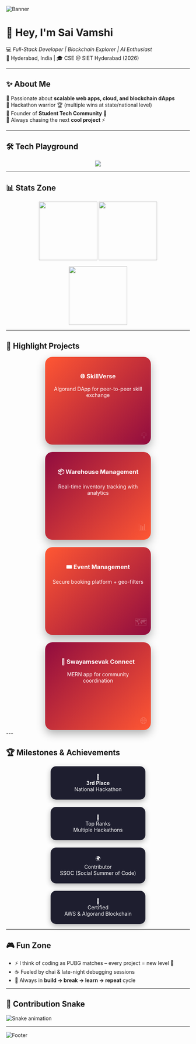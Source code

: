 <!-- Profile Banner -->
![Banner](https://capsule-render.vercel.app/api?type=waving&color=0:FF5733,100:900C3F&height=200&section=header&text=Palamuri%20Sai%20Vamshi%20🚀&fontSize=35&fontColor=ffffff&animation=fadeIn&fontAlignY=35)

# 👋 Hey, I'm Sai Vamshi  

💻 *Full-Stack Developer | Blockchain Explorer | AI Enthusiast*  
📍 Hyderabad, India | 🎓 CSE @ SIET Hyderabad (2026)  

---

## ✨ About Me  
🔹 Passionate about **scalable web apps, cloud, and blockchain dApps**  
🔹 Hackathon warrior 🏆 (multiple wins at state/national level)  
🔹 Founder of **Student Tech Community** 🚀  
🔹 Always chasing the next **cool project** ⚡  

---

## 🛠️ Tech Playground  
<p align="center">
  <img src="https://skillicons.dev/icons?i=js,react,nodejs,express,mongodb,nextjs,java,python,c,php,angular,bootstrap,html,css,mysql,aws,firebase,git,github" />
</p>

---

## 📊 Stats Zone  
<p align="center">
  <img src="https://github-readme-stats.vercel.app/api?username=palamurisaivamshi&show_icons=true&theme=tokyonight" height="160"/>
  <img src="https://github-readme-streak-stats.herokuapp.com/?user=palamurisaivamshi&theme=tokyonight" height="160"/>
</p>

<p align="center">
  <img src="https://github-readme-stats.vercel.app/api/top-langs/?username=palamurisaivamshi&layout=compact&theme=tokyonight" height="160"/>
</p>

---

## 🚀 Highlight Projects  
<div align="center" style="display:flex; gap:20px; flex-wrap:wrap; justify-content:center;"> <!-- Project Tile --> <div style="position:relative; background:linear-gradient(135deg,#FF5733,#900C3F); border-radius:20px; width:250px; height:200px; color:white; padding:20px; overflow:hidden; box-shadow:0 10px 25px rgba(0,0,0,0.3);"> <h3>🌐 SkillVerse</h3> <p style="font-size:14px; margin-top:10px;">Algorand DApp for peer-to-peer skill exchange</p> <div style="position:absolute; bottom:10px; right:10px; font-size:25px; opacity:0.2;">💡</div> </div> <div style="position:relative; background:linear-gradient(135deg,#900C3F,#FF5733); border-radius:20px; width:250px; height:200px; color:white; padding:20px; overflow:hidden; box-shadow:0 10px 25px rgba(0,0,0,0.3);"> <h3>📦 Warehouse Management</h3> <p style="font-size:14px; margin-top:10px;">Real-time inventory tracking with analytics</p> <div style="position:absolute; bottom:10px; right:10px; font-size:25px; opacity:0.2;">📊</div> </div> <div style="position:relative; background:linear-gradient(135deg,#FF5733,#900C3F); border-radius:20px; width:250px; height:200px; color:white; padding:20px; overflow:hidden; box-shadow:0 10px 25px rgba(0,0,0,0.3);"> <h3>🎟️ Event Management</h3> <p style="font-size:14px; margin-top:10px;">Secure booking platform + geo-filters</p> <div style="position:absolute; bottom:10px; right:10px; font-size:25px; opacity:0.2;">🗺️</div> </div> <div style="position:relative; background:linear-gradient(135deg,#900C3F,#FF5733); border-radius:20px; width:250px; height:200px; color:white; padding:20px; overflow:hidden; box-shadow:0 10px 25px rgba(0,0,0,0.3);"> <h3>🤝 Swayamsevak Connect</h3> <p style="font-size:14px; margin-top:10px;">MERN app for community coordination</p> <div style="position:absolute; bottom:10px; right:10px; font-size:25px; opacity:0.2;">🌐</div> </div> </div>
---

## 🏆 Milestones & Achievements  
<div align="center" style="display:flex; gap:20px; flex-wrap:wrap; justify-content:center;"> <div style="background:#1E1E2F; color:#fff; padding:20px; border-radius:15px; width:220px; text-align:center; box-shadow:0 5px 15px rgba(0,0,0,0.3);"> 🥉<br> <b>3rd Place</b><br> National Hackathon </div> <div style="background:#1E1E2F; color:#fff; padding:20px; border-radius:15px; width:220px; text-align:center; box-shadow:0 5px 15px rgba(0,0,0,0.3);"> 🏅<br> Top Ranks<br> Multiple Hackathons </div> <div style="background:#1E1E2F; color:#fff; padding:20px; border-radius:15px; width:220px; text-align:center; box-shadow:0 5px 15px rgba(0,0,0,0.3);"> 🌍<br> Contributor<br> SSOC (Social Summer of Code) </div> <div style="background:#1E1E2F; color:#fff; padding:20px; border-radius:15px; width:220px; text-align:center; box-shadow:0 5px 15px rgba(0,0,0,0.3);"> 📜<br> Certified<br> AWS & Algorand Blockchain </div> </div>

---

## 🎮 Fun Zone  
- ⚡ I think of coding as PUBG matches – every project = new level 🎯  
- ☕ Fueled by chai & late-night debugging sessions  
- 🌱 Always in **build → break → learn → repeat** cycle  

---

## 🐍 Contribution Snake  
![Snake animation](https://raw.githubusercontent.com/palamurisaivamshi/palamurisaivamshi/output/github-contribution-grid-snake.svg)

---

<!-- Footer Banner -->
![Footer](https://capsule-render.vercel.app/api?type=waving&color=0:900C3F,100:FF5733&height=120&section=footer)
